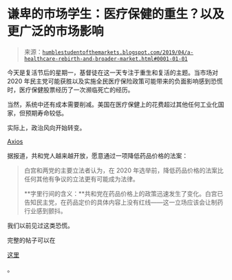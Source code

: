 <!--yml

类别：未分类

日期：2024-05-18 02:30:34

-->

# 谦卑的市场学生：医疗保健的重生？以及更广泛的市场影响

> 来源：[`humblestudentofthemarkets.blogspot.com/2019/04/a-healthcare-rebirth-and-broader-market.html#0001-01-01`](https://humblestudentofthemarkets.blogspot.com/2019/04/a-healthcare-rebirth-and-broader-market.html#0001-01-01)

今天是复活节后的星期一，基督徒在这一天专注于重生和复活的主题。当市场对 2020 年民主党可能获胜以及实施全民医疗保险政策可能带来的负面影响感到恐慌时，医疗保健股票经历了一次濒临死亡的经历。

当然，系统中还有成本需要削减。美国在医疗保健上的花费超过其他任何工业化国家，但预期寿命较低。

实际上，政治风向开始转变。

[Axios](https://www.axios.com/bipartisan-push-to-lower-drug-prices-efceecdf-efc4-4464-bfc5-5163ad24b5a7.html)

据报道，共和党人越来越开放，愿意通过一项降低药品价格的法案：

> 白宫和两党的主要立法者认为，在 2020 年选举前，降低药品价格的法案比任何其他有争议的立法更有可能成为法律。
> 
> **字里行间的含义：**共和党在药品价格上的政策迅速发生了变化。白宫已告知民主党，在药品定价的具体内容上没有红线——这一立场应该会让制药行业感到颤抖。

我们以前见过这类恐慌。

完整的帖子可以在

[这里](https://humblestudentofthemarkets.com/2019/04/22/a-healthcare-rebirth-and-broader-market-implications/)

。
